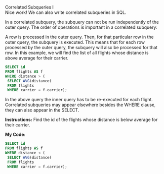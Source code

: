 Correlated Subqueries I<br>
Nice work! We can also write correlated subqueries in SQL.

In a correlated subquery, the subquery can not be run independently of the outer query. The order of operations is important in a correlated subquery:

A row is processed in the outer query.
Then, for that particular row in the outer query, the subquery is executed.
This means that for each row processed by the outer query, the subquery will also be processed for that row. In this example, we will find the list of all flights whose distance is above average for their carrier.
```sql
SELECT id
FROM flights AS f
WHERE distance > (
 SELECT AVG(distance)
 FROM flights
 WHERE carrier = f.carrier);
```
In the above query the inner query has to be re-executed for each flight. Correlated subqueries may appear elsewhere besides the WHERE clause, they can also appear in the SELECT.

**Instructions:**
Find the id of the flights whose distance is below average for their carrier.

**My Code:**
```sql
SELECT id
FROM flights AS f
WHERE distance < (
 SELECT AVG(distance)
 FROM flights
 WHERE carrier = f.carrier);
```
